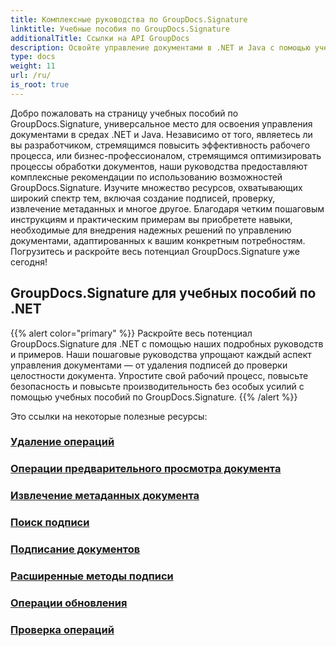 ```yaml
---
title: Комплексные руководства по GroupDocs.Signature
linktitle: Учебные пособия по GroupDocs.Signature
additionalTitle: Ссылки на API GroupDocs
description: Освойте управление документами в .NET и Java с помощью учебных пособий GroupDocs.Signature. Создавайте, проверяйте, извлекайте метаданные и многое другое. Погрузитесь в безупречный рабочий процесс!
type: docs
weight: 11
url: /ru/
is_root: true
---
```


Добро пожаловать на страницу учебных пособий по GroupDocs.Signature, универсальное место для освоения управления документами в средах .NET и Java. Независимо от того, являетесь ли вы разработчиком, стремящимся повысить эффективность рабочего процесса, или бизнес-профессионалом, стремящимся оптимизировать процессы обработки документов, наши руководства предоставляют комплексные рекомендации по использованию возможностей GroupDocs.Signature. Изучите множество ресурсов, охватывающих широкий спектр тем, включая создание подписей, проверку, извлечение метаданных и многое другое. Благодаря четким пошаговым инструкциям и практическим примерам вы приобретете навыки, необходимые для внедрения надежных решений по управлению документами, адаптированных к вашим конкретным потребностям. Погрузитесь и раскройте весь потенциал GroupDocs.Signature уже сегодня!
## GroupDocs.Signature для учебных пособий по .NET
{{% alert color="primary" %}}
Раскройте весь потенциал GroupDocs.Signature для .NET с помощью наших подробных руководств и примеров. Наши пошаговые руководства упрощают каждый аспект управления документами — от удаления подписей до проверки целостности документа. Упростите свой рабочий процесс, повысьте безопасность и повысьте производительность без особых усилий с помощью учебных пособий по GroupDocs.Signature.
{{% /alert %}}

Это ссылки на некоторые полезные ресурсы:
 
### [Удаление операций](./net/delete-operations/)
### [Операции предварительного просмотра документа](./net/document-preview-operations/)
### [Извлечение метаданных документа](./net/document-metadata-extraction/)
### [Поиск подписи](./net/signature-searching/)
### [Подписание документов](./net/document-signing/)
### [Расширенные методы подписи](./net/advanced-signature-techniques/)
### [Операции обновления](./net/update-operations/)
### [Проверка операций](./net/verify-operations/)



